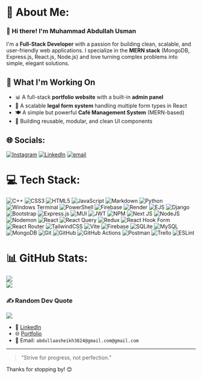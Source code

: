 # 💫 About Me:
### 👋 Hi there! I'm Muhammad Abdullah Usman

I'm a **Full-Stack Developer** with a passion for building clean, scalable, and user-friendly web applications. I specialize in the **MERN stack** (MongoDB, Express.js, React.js, Node.js) and love turning complex problems into simple, elegant solutions.

## 🧠 What I'm Working On

- 📊 A full-stack **portfolio website** with a built-in **admin panel**
- 🧾 A scalable **legal form system** handling multiple form types in React
- 🍽️ A simple but powerful **Café Management System** (MERN-based)
- 🧩 Building reusable, modular, and clean UI components

<!-- ## 📂 Featured Projects

Here are a few of my highlighted repositories:

- 🎵 **Spotify-inspired Music Player**
- 🕒 **Ultimate Clock App** (Digital/Analog with theme toggle)
- 🎮 **Classic Games Collection** – Tic-Tac-Toe, Snake, Rock-Paper-Scissors
- 🔐 **Random Password Generator**
- 📑 **PDF Merger Tool** (Node.js backend)

Check out my full project list at: [Github Repos](https://github.com/AbdullahUsman-3824?tab=repositories) -->

## 🌐 Socials:
[![Instagram](https://img.shields.io/badge/Instagram-%23E4405F.svg?logo=Instagram&logoColor=white)](https://instagram.com/codewith.abdullah) [![LinkedIn](https://img.shields.io/badge/LinkedIn-%230077B5.svg?logo=linkedin&logoColor=white)](https://linkedin.com/in/muhammad-abdullah-usman-db3084) [![email](https://img.shields.io/badge/Email-D14836?logo=gmail&logoColor=white)](mailto:abdullaasheikh3824@gmail.com) 

# 💻 Tech Stack:
![C++](https://img.shields.io/badge/c++-%2300599C.svg?style=for-the-badge&logo=c%2B%2B&logoColor=white) ![CSS3](https://img.shields.io/badge/css3-%231572B6.svg?style=for-the-badge&logo=css3&logoColor=white) ![HTML5](https://img.shields.io/badge/html5-%23E34F26.svg?style=for-the-badge&logo=html5&logoColor=white) ![JavaScript](https://img.shields.io/badge/javascript-%23323330.svg?style=for-the-badge&logo=javascript&logoColor=%23F7DF1E) ![Markdown](https://img.shields.io/badge/markdown-%23000000.svg?style=for-the-badge&logo=markdown&logoColor=white) ![Python](https://img.shields.io/badge/python-3670A0?style=for-the-badge&logo=python&logoColor=ffdd54) ![Windows Terminal](https://img.shields.io/badge/Windows%20Terminal-%234D4D4D.svg?style=for-the-badge&logo=windows-terminal&logoColor=white) ![PowerShell](https://img.shields.io/badge/PowerShell-%235391FE.svg?style=for-the-badge&logo=powershell&logoColor=white) ![Firebase](https://img.shields.io/badge/firebase-%23039BE5.svg?style=for-the-badge&logo=firebase) ![Render](https://img.shields.io/badge/Render-%46E3B7.svg?style=for-the-badge&logo=render&logoColor=white) ![EJS](https://img.shields.io/badge/ejs-%23B4CA65.svg?style=for-the-badge&logo=ejs&logoColor=black) ![Django](https://img.shields.io/badge/django-%23092E20.svg?style=for-the-badge&logo=django&logoColor=white) ![Bootstrap](https://img.shields.io/badge/bootstrap-%238511FA.svg?style=for-the-badge&logo=bootstrap&logoColor=white) ![Express.js](https://img.shields.io/badge/express.js-%23404d59.svg?style=for-the-badge&logo=express&logoColor=%2361DAFB) ![MUI](https://img.shields.io/badge/MUI-%230081CB.svg?style=for-the-badge&logo=mui&logoColor=white) ![JWT](https://img.shields.io/badge/JWT-black?style=for-the-badge&logo=JSON%20web%20tokens) ![NPM](https://img.shields.io/badge/NPM-%23CB3837.svg?style=for-the-badge&logo=npm&logoColor=white) ![Next JS](https://img.shields.io/badge/Next-black?style=for-the-badge&logo=next.js&logoColor=white) ![NodeJS](https://img.shields.io/badge/node.js-6DA55F?style=for-the-badge&logo=node.js&logoColor=white) ![Nodemon](https://img.shields.io/badge/NODEMON-%23323330.svg?style=for-the-badge&logo=nodemon&logoColor=%BBDEAD) ![React](https://img.shields.io/badge/react-%2320232a.svg?style=for-the-badge&logo=react&logoColor=%2361DAFB) ![React Query](https://img.shields.io/badge/-React%20Query-FF4154?style=for-the-badge&logo=react%20query&logoColor=white) ![Redux](https://img.shields.io/badge/redux-%23593d88.svg?style=for-the-badge&logo=redux&logoColor=white) ![React Hook Form](https://img.shields.io/badge/React%20Hook%20Form-%23EC5990.svg?style=for-the-badge&logo=reacthookform&logoColor=white) ![React Router](https://img.shields.io/badge/React_Router-CA4245?style=for-the-badge&logo=react-router&logoColor=white) ![TailwindCSS](https://img.shields.io/badge/tailwindcss-%2338B2AC.svg?style=for-the-badge&logo=tailwind-css&logoColor=white) ![Vite](https://img.shields.io/badge/vite-%23646CFF.svg?style=for-the-badge&logo=vite&logoColor=white) ![Firebase](https://img.shields.io/badge/firebase-a08021?style=for-the-badge&logo=firebase&logoColor=ffcd34) ![SQLite](https://img.shields.io/badge/sqlite-%2307405e.svg?style=for-the-badge&logo=sqlite&logoColor=white) ![MySQL](https://img.shields.io/badge/mysql-4479A1.svg?style=for-the-badge&logo=mysql&logoColor=white) ![MongoDB](https://img.shields.io/badge/MongoDB-%234ea94b.svg?style=for-the-badge&logo=mongodb&logoColor=white) ![Git](https://img.shields.io/badge/git-%23F05033.svg?style=for-the-badge&logo=git&logoColor=white) ![GitHub](https://img.shields.io/badge/github-%23121011.svg?style=for-the-badge&logo=github&logoColor=white) ![GitHub Actions](https://img.shields.io/badge/github%20actions-%232671E5.svg?style=for-the-badge&logo=githubactions&logoColor=white) ![Postman](https://img.shields.io/badge/Postman-FF6C37?style=for-the-badge&logo=postman&logoColor=white) ![Trello](https://img.shields.io/badge/Trello-%23026AA7.svg?style=for-the-badge&logo=Trello&logoColor=white) ![ESLint](https://img.shields.io/badge/ESLint-4B3263?style=for-the-badge&logo=eslint&logoColor=white)
# 📊 GitHub Stats:
<!-- ![](https://github-readme-stats.vercel.app/api?username=AbdullahUsman-3824&theme=radical&hide_border=false&include_all_commits=true&count_private=true)
<br/> -->
![](https://nirzak-streak-stats.vercel.app/?user=AbdullahUsman-3824&theme=radical&hide_border=false)<br/>
![](https://github-readme-stats.vercel.app/api/top-langs/?username=AbdullahUsman-3824&theme=radical&hide_border=false&include_all_commits=true&count_private=true&layout=compact)

### ✍️ Random Dev Quote
![](https://quotes-github-readme.vercel.app/api?type=horizontal&theme=radical)

<!-- ### 🔝 Top Contributed Repo
![](https://github-contributor-stats.vercel.app/api?username=AbdullahUsman-3824&limit=5&theme=radical&combine_all_yearly_contributions=true)

---
[![](https://visitcount.itsvg.in/api?id=AbdullahUsman-3824&icon=0&color=0)](https://visitcount.itsvg.in) -->

<!-- Proudly created with GPRM ( https://gprm.itsvg.in ) -->

- 💼 [LinkedIn](https://www.linkedin.com/in/muhammad-abdullah-usman-db3084/)
- 🌐 [Portfolio](https://abdullahusman-3824.github.io/PersonalPortfolio/)
- 📧 Email: `abdullaasheikh3824@gmail.com@gmail.com`

---

> “Strive for progress, not perfection.”

Thanks for stopping by! 😊
